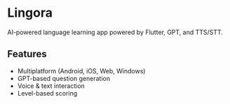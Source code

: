 # Lingora

AI-powered language learning app powered by Flutter, GPT, and TTS/STT.

## Features
- Multiplatform (Android, iOS, Web, Windows)
- GPT-based question generation
- Voice & text interaction
- Level-based scoring
